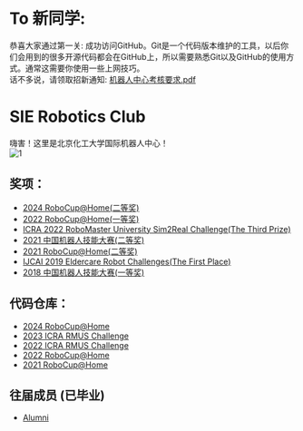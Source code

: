 # To 新同学:
恭喜大家通过第一关: 成功访问GitHub。Git是一个代码版本维护的工具，以后你们会用到的很多开源代码都会在GitHub上，所以需要熟悉Git以及GitHub的使用方式。通常这需要你使用一些上网技巧。</br>
话不多说，请领取招新通知:
[机器人中心考核要求.pdf](https://github.com/mvyp/.github/blob/main/profile/%E6%9C%BA%E5%99%A8%E4%BA%BA%E4%B8%AD%E5%BF%83%E8%80%83%E6%A0%B8%E8%A6%81%E6%B1%82.pdf)

# SIE Robotics Club
嗨害！这里是北京化工大学国际机器人中心！
</br>
![1](https://github.com/mvyp/.github/blob/main/profile/imgs/background.jpg)</br>

## 奖项：
* [2024 RoboCup@Home(二等奖)](https://github.com/mvyp/.github/blob/main/profile/imgs/2024robocup.jpg)
* [2022 RoboCup@Home(一等奖)](https://github.com/mvyp/.github/blob/main/profile/imgs/2022robocup.jpg)
* [ICRA 2022 RoboMaster University Sim2Real Challenge(The Third Prize)](https://github.com/mvyp/.github/blob/main/profile/imgs/2.jpg)
* [2021 中国机器人技能大赛(二等奖)](https://github.com/mvyp/.github/blob/main/profile/imgs/3.jpg)
* [2021 RoboCup@Home(二等奖)](https://github.com/mvyp/.github/blob/main/profile/imgs/4.jpg)
* [IJCAI 2019 Eldercare Robot Challenges(The First Place)](https://github.com/mvyp/.github/blob/main/profile/imgs/5.jpg)
* [2018 中国机器人技能大赛(一等奖)](https://github.com/mvyp/.github/blob/main/profile/imgs/6.jpg)

## 代码仓库：
* [2024 RoboCup@Home](https://github.com/mvyp/Robocup_2024)
* [2023 ICRA RMUS Challenge](https://github.com/mvyp/buct_sim2real2023)
* [2022 ICRA RMUS Challenge](https://github.com/mvyp/buct_sim2real2022)
* [2022 RoboCup@Home](https://github.com/mvyp/RoboCup-Home2022)
* [2021 RoboCup@Home](https://github.com/mvyp/RoboCup2021_MAIN)

## 往届成员 (已毕业)
* [Alumni](https://github.com/mvyp/.github/blob/main/profile/alumni.md)
